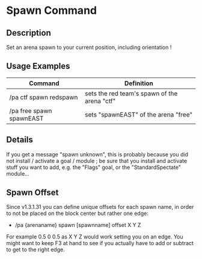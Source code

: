 # Spawn Command

## Description

Set an arena spawn to your current position, including orientation !

## Usage Examples

Command |  Definition
------------- | -------------
/pa ctf spawn redspawn   | sets the red team's spawn of the arena "ctf"
/pa free spawn spawnEAST | sets "spawnEAST" of the arena "free"

## Details

If you get a message "spawn unknown", this is probably because you did not install / activate a goal / module ; be sure that you install and activate stuff you want to add, 
e.g. the "Flags" goal, or the "StandardSpectate" module...

## Spawn Offset

Since v1.3.1.31 you can define unique offsets for each spawn name, in order to not be placed on the block center but rather one edge:

- /pa {arenaname} spawn [spawnname] offset X Y Z

For example 0.5 0 0.5 as X Y Z would work setting you on an edge. You might want to keep F3 at hand to see if you actually have to add or subtract to get to the right edge.